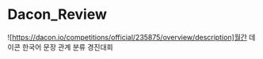# Dacon_Review

![https://dacon.io/competitions/official/235875/overview/description]월간 데이콘 한국어 문장 관계 분류 경진대회
